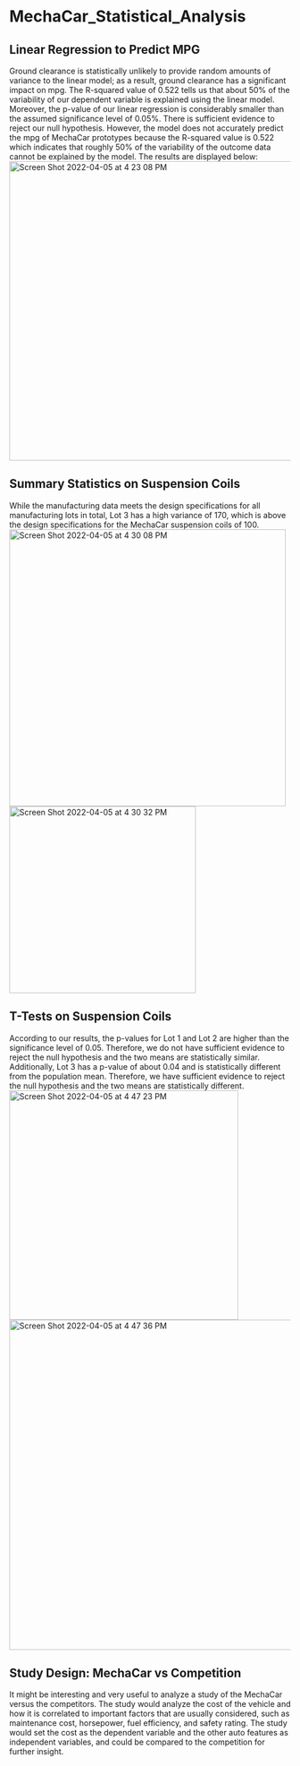 # MechaCar_Statistical_Analysis
## Linear Regression to Predict MPG
Ground clearance is statistically unlikely to provide random amounts of variance to the linear model; as a result, ground clearance has a significant impact on mpg. The R-squared value of 0.522 tells us that about 50% of the variability of our dependent variable is explained using the linear model. Moreover, the p-value of our linear regression is considerably smaller than the assumed significance level of 0.05%. There is sufficient evidence to reject our null hypothesis. However, the model does not accurately predict the mpg of MechaCar prototypes because the R-squared value is 0.522 which indicates that roughly 50% of the variability of the outcome data cannot be explained by the model. The results are displayed below:
<img width="535" alt="Screen Shot 2022-04-05 at 4 23 08 PM" src="https://user-images.githubusercontent.com/92702922/161851944-f97e6347-6e79-4564-bed3-73a8c248ecad.png">
## Summary Statistics on Suspension Coils
While the manufacturing data meets the design specifications for all manufacturing lots in total, Lot 3 has a high variance of 170, which is above the design specifications for the MechaCar suspension coils of 100.
<img width="495" alt="Screen Shot 2022-04-05 at 4 30 08 PM" src="https://user-images.githubusercontent.com/92702922/161852972-2654d76a-6545-48e4-8a8d-9129fc86318e.png">
<img width="334" alt="Screen Shot 2022-04-05 at 4 30 32 PM" src="https://user-images.githubusercontent.com/92702922/161853023-cad82d77-3402-4356-98dd-6c524a86c5a3.png">
## T-Tests on Suspension Coils
According to our results, the p-values for Lot 1 and Lot 2 are higher than the significance level of 0.05. Therefore, we do not have sufficient evidence to reject the null hypothesis and the two means are statistically similar. Additionally, Lot 3 has a p-value of about 0.04 and is statistically different from the population mean. Therefore, we have sufficient evidence to reject the null hypothesis and the two means are statistically different.
<img width="410" alt="Screen Shot 2022-04-05 at 4 47 23 PM" src="https://user-images.githubusercontent.com/92702922/161855239-9cbf5bee-55ba-4fc1-8e4c-26f9e2eb3cb9.png">
<img width="590" alt="Screen Shot 2022-04-05 at 4 47 36 PM" src="https://user-images.githubusercontent.com/92702922/161855251-d78f07c1-16c1-4a21-b605-b762fcd41d4a.png">
## Study Design: MechaCar vs Competition
It might be interesting and very useful to analyze a study of the MechaCar versus the competitors. The study would analyze the cost of the vehicle and how it is correlated to important factors that are usually considered, such as maintenance cost, horsepower, fuel efficiency, and safety rating. The study would set the cost as the dependent variable and the other auto features as independent variables, and could be compared to the competition for further insight.
